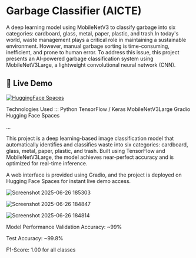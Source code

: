 
# Garbage Classifier (AICTE)

A deep learning model using MobileNetV3 to classify garbage into six categories: cardboard, glass, metal, paper, plastic, and trash.In today's world, waste management plays a critical role in maintaining a sustainable environment. However, manual garbage sorting is time-consuming, inefficient, and prone to human error. To address this issue, this project presents an AI-powered garbage classification system using MobileNetV3Large, a lightweight convolutional neural network (CNN).

## 🚀 Live Demo

[![HuggingFace Spaces](https://img.shields.io/badge/%F0%9F%A4%96%20HuggingFace-Demo-blue)](https://huggingface.co/spaces/GANESH756/AICTE)

Technologies Used :::
  Python
  TensorFlow / Keras
  MobileNetV3Large
  Gradio
  Hugging Face Spaces

...

This project is a deep learning-based image classification model that automatically identifies and classifies waste into six categories: cardboard, glass, metal, paper, plastic, and trash.
Built using TensorFlow and MobileNetV3Large, the model achieves near-perfect accuracy and is optimized for real-time inference.

A web interface is provided using Gradio, and the project is deployed on Hugging Face Spaces for instant live demo access.

![Screenshot 2025-06-26 185303](https://github.com/user-attachments/assets/069b69e1-05da-43be-a27c-06935793b148)

![Screenshot 2025-06-26 184847](https://github.com/user-attachments/assets/035abb9f-a41c-4840-a49e-a7882ee4f228)

![Screenshot 2025-06-26 184814](https://github.com/user-attachments/assets/4cf09183-5d13-4983-a180-33d58a22802f)

 Model Performance
Validation Accuracy: ~99%

Test Accuracy: ~99.8%

F1-Score: 1.00 for all classes

